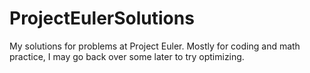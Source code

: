 # ProjectEulerSolutions

My solutions for problems at Project Euler. Mostly for coding and math practice, I may go back over some later to try optimizing.
